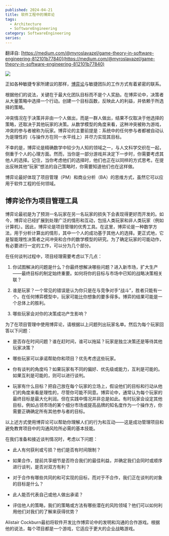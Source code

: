 ```yaml
---
published: 2024-04-21
title: 软件工程中的博弈论
tags:
  - Architecture
  - SoftwareEngineering
category: SoftwareEngineering
series:
---
```

翻译自:
[https://medium.com/@myroslavazel/game-theory-in-software-engineering-812101b77840](https://medium.com/@myroslavazel/game-theory-in-software-engineering-812101b77840)

![](https://img.joeyzheng.tech/ob-1745203573725.png)

正如各种敏捷专家所建议的那样，[博弈论](http://en.wikipedia.org/wiki/Game_theory)与敏捷团队的工作方式有着紧密的联系。

根据他们的说法，关键在于最大化团队目标而不是个人奖励。在博弈论中，决策者从大量策略中选择一个行动。创建一个目标函数，反映此人的利益，并依赖于所选择的策略。

冲突情况在于决策并非由一个人做出，而是一群人做出，结果不仅取决于他选择的策略，还取决于其他玩家的决策。从数学模型的角度来看，这种冲突被称为游戏，冲突的参与者被称为玩家。博弈论的主要前提是：系统中的任何参与者都被自动认为是理性的（与操作方在同一水平线上）并尽力实现其目标。

不幸的是，博弈论是精确数学中较少为人知的领域之一，与人文科学交织在一起，侧重于个人的心理方面。然而，当你是一部分游戏并决定下一步时，你需要考虑其他人的选择。记住，当你考虑他们的选择时，他们也正在以同样的方式思考。在提出反映其他“玩家”想法的自己策略时，你需要知道他们也在这样做。

博弈论最好体现了项目管理（PM）和商业分析（BA）的思维方式，虽然它可以应用于软件工程的任何领域。

## 博弈论作为项目管理工具

博弈论最初是为了预测一名玩家在另一名玩家的损失下会表现得更好而开发的。如今，博弈论已经扩展到处理广泛的情形和互动，包括人类玩家和非人类玩家（例如计算机）。因此，博弈论是项目管理的优秀工具。在这里，博弈论是一种数学方法，用于分析计算出的情形，其中一个人的成功基于其他人的选择。更正式地，它是智能理性决策者之间冲突和合作的数学模型的研究。为了确定玩家的可能动作，有必要进行一定的工作，可以分为几个部分。

在任何谈判过程中，项目经理需要考虑以下几点：

1. 你试图解决的问题是什么？你最终想解决哪些问题？进入新市场，扩大生产——最终目标的制定始终重要。如何将你的目标与市场中已知的战略决策相关联？

2. 谁是玩家？一个常见的错误是认为你只是在与竞争对手“战斗”，胜者只能有一个。在任何博弈模型中，玩家可能比你想象的要多得多。博弈的结果可能是一个总体上的胜利。

3. 哪些玩家会对你的决策成功产生影响？

为了在项目管理中使用博弈论，请根据以上问题列出玩家名单。然后为每个玩家回答以下问题：

- 是否存在时间问题？谁在赶时间，谁可以拖延？玩家是独立决策还是等待其他玩家决策？

- 哪些玩家可以承诺帮助你和项目？优先考虑这些玩家。

- 你有谈判的角度吗？如果玩家有不同的偏好、优先级或能力，互利是可能的。如果互利是可能的，则可以进行谈判。

- 玩家有什么目标？把自己放在每个玩家的立场上，假设他们的目标和行动从他们的角度来看是理性的，尽管你可能不同意。博弈论中，通常认为每个玩家的最终目标是最大化利润。但在实践中情况并非总是如此。有时玩家会设定其他目标，例如占领市场的某个细分市场或提高品牌的知名度作为一个操作方，你需要正确确定所有其他参与者的目标。

以上述方式使用博弈论可以帮助你理解人们的行为和互动——这是成功管理项目和避免教育项目中的沟通风险所必需的基本技能。

在我们准备和接近谈判情况时，考虑以下问题：

- 此人有何获利或亏损？他们是否有时间限制？

- 如果合作，提前共享细节是否符合我们的最佳利益，并确定我们会同时或顺序进行谈判，是否对双方有利？

- 对于合作有哪些共同的和可实现的目标，而对于不合作，我们正在谈判的对象的目标是什么？

- 此人能否代表自己或他人做出承诺？

- 评估他人的策略，我们的策略或方法有哪些潜在的风险领域？他们可以如何利用他们对我们的了解来获得优势？

Alistair Cockburn最初将软件开发比作博弈论中的发明和沟通的合作游戏。根据他的说法，每个项目都是一个游戏，它适应于更大的企业战略游戏。
